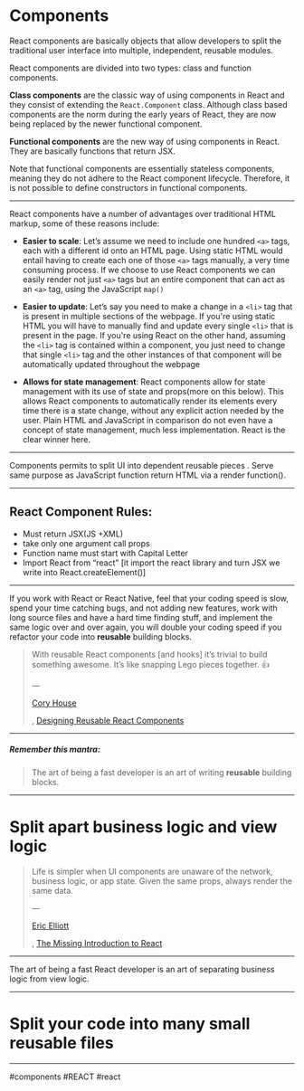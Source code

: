 # Components


React components are basically objects that allow developers to split the traditional user interface into multiple, independent, reusable modules.

React components are divided into two types: class and function components.

**Class components** are the classic way of using components in React and they consist of extending the `React.Component` class. Although class based components are the norm during the early years of React, they are now being replaced by the newer functional component.

**Functional components** are the new way of using components in React. They are basically functions that return JSX.

Note that functional components are essentially stateless components, meaning they do not adhere to the React component lifecycle. Therefore, it is not possible to define constructors in functional components.
***
React components have a number of advantages over traditional HTML markup, some of these reasons include:

-   **Easier to scale**: Let’s assume we need to include one hundred `<a>` tags, each with a different id onto an HTML page. Using static HTML would entail having to create each one of those `<a>` tags manually, a very time consuming process. If we choose to use React components we can easily render not just `<a>` tags but an entire component that can act as an `<a>` tag, using the JavaScript `map()`

-   **Easier to update**: Let’s say you need to make a change in a `<li>` tag that is present in multiple sections of the webpage. If you're using static HTML you will have to manually find and update every single `<li>` that is present in the page. If you're using React on the other hand, assuming the `<li>` tag is contained within a component, you just need to change that single `<li>` tag and the other instances of that component will be automatically updated throughout the webpage

-   **Allows for state management**: React components allow for state management with its use of state and props(more on this below). This allows React components to automatically render its elements every time there is a state change, without any explicit action needed by the user. Plain HTML and JavaScript in comparison do not even have a concept of state management, much less implementation. React is the clear winner here.
***
Components permits to split UI into dependent reusable pieces . Serve same purpose as JavaScript function return HTML via a render function().
***
## React Component Rules:

-   Must return JSX(JS +XML)
-   take only one argument call props
-   Function name must start with Capital Letter
-   Import React from “react” [it import the react library and turn JSX we write into React.createElement()]
***
If you work with React or React Native, feel that your coding speed is slow, spend your time catching bugs, and not adding new features, work with long source files and have a hard time finding stuff, and implement the same logic over and over again, you will double your coding speed if you refactor your code into **reusable** building blocks.

> With reusable React components [and hooks] it’s trivial to build something awesome. It’s like snapping Lego pieces together. 👍
> 
> — 
> 
> [Cory House](https://medium.com/u/e986f7cdb458?source=post_page-----ca2e47d1bf97--------------------------------)
> 
> , [Designing Reusable React Components](https://medium.com/@housecor/designing-reusable-react-components-1cbeb897b048)

***
##### **Remember this mantra:**

> The art of being a fast developer is an art of writing **reusable** building blocks.

***
# Split apart business logic and view logic

> Life is simpler when UI components are unaware of the network, business logic, or app state. Given the same props, always render the same data.
> 
> — 
> 
> [Eric Elliott](https://medium.com/u/c359511de780?source=post_page-----ca2e47d1bf97--------------------------------)
> 
> , [The Missing Introduction to React](https://medium.com/javascript-scene/the-missing-introduction-to-react-62837cb2fd76)

***

The art of being a fast React developer is an art of separating business logic from view logic.
***
# Split your code into many small reusable files
***


#components 
#REACT #react 